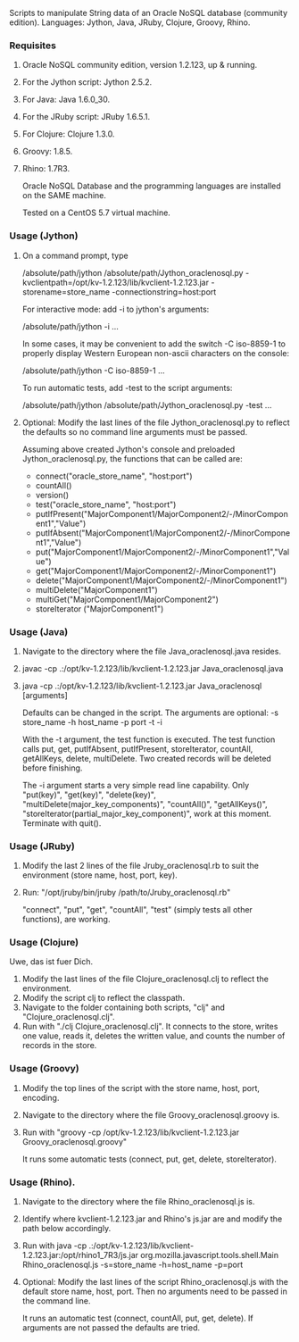 Scripts to manipulate String data of an Oracle NoSQL database (community edition). Languages: Jython, Java, JRuby, Clojure, Groovy, Rhino.

### Requisites

1.  Oracle NoSQL community edition, version 1.2.123, up & running.
2.  For the Jython script: Jython 2.5.2.
3.  For Java: Java 1.6.0_30.
4.  For the JRuby script: JRuby 1.6.5.1.
5.  For Clojure: Clojure 1.3.0.
6.  Groovy: 1.8.5.
7.  Rhino: 1.7R3.

    Oracle NoSQL Database and the programming languages are installed on the SAME machine.

    Tested on a CentOS 5.7 virtual machine.

### Usage (Jython)

1.  On a command prompt, type

    /absolute/path/jython /absolute/path/Jython_oraclenosql.py -kvclientpath=/opt/kv-1.2.123/lib/kvclient-1.2.123.jar -storename=store_name -connectionstring=host:port
 
    For interactive mode: add -i to jython's arguments:
    
    /absolute/path/jython -i ...
    
    In some cases, it may be convenient to add the switch -C iso-8859-1 to properly display Western European non-ascii characters on the console:
    
    /absolute/path/jython -C iso-8859-1 ...
    
    To run automatic tests, add -test to the script arguments:
    
    /absolute/path/jython /absolute/path/Jython_oraclenosql.py -test ...
    
2.  Optional: Modify the last lines of the file Jython_oraclenosql.py to reflect
   the defaults so no command line arguments must be passed.

    Assuming above created Jython's console and preloaded Jython_oraclenosql.py, the functions that can be called are:

    * connect("oracle_store_name", "host:port")
    * countAll()
    * version()
    * test("oracle_store_name", "host:port")
    * putIfPresent("MajorComponent1/MajorComponent2/-/MinorComponent1","Value")
    * putIfAbsent("MajorComponent1/MajorComponent2/-/MinorComponent1","Value")   
    * put("MajorComponent1/MajorComponent2/-/MinorComponent1","Value")
    * get("MajorComponent1/MajorComponent2/-/MinorComponent1")
    * delete("MajorComponent1/MajorComponent2/-/MinorComponent1")
    * multiDelete("MajorComponent1")
    * multiGet("MajorComponent1/MajorComponent2")
    * storeIterator ("MajorComponent1")

### Usage (Java)
1.  Navigate to the directory where the file Java_oraclenosql.java resides.
2.  javac -cp .:/opt/kv-1.2.123/lib/kvclient-1.2.123.jar Java_oraclenosql.java
3.  java -cp .:/opt/kv-1.2.123/lib/kvclient-1.2.123.jar Java_oraclenosql [arguments]


    Defaults can be changed in the script. The arguments are optional: -s store_name -h host_name -p port -t  -i        
    
    With the -t argument, the test function is executed. The test function calls put, get, putIfAbsent, putIfPresent, storeIterator, countAll, getAllKeys, delete, multiDelete. Two created records will be deleted before finishing.
    
    The -i argument starts a very simple read line capability. Only "put(key)", "get(key)", "delete(key)", "multiDelete(major_key_components)", "countAll()", "getAllKeys()", "storeIterator(partial_major_key_component)", work at this moment. Terminate with quit().

### Usage (JRuby)
1.  Modify the last 2 lines of the file Jruby_oraclenosql.rb to suit the environment (store name, host, port, key).
2.  Run: "/opt/jruby/bin/jruby /path/to/Jruby_oraclenosql.rb"

    "connect", "put", "get", "countAll", "test" (simply tests all other functions), are working.

### Usage (Clojure)
Uwe, das ist fuer Dich.

1.  Modify the last lines of the file Clojure_oraclenosql.clj to reflect the environment.
2.  Modify the script clj to reflect the classpath.
3.  Navigate to the folder containing both scripts, "clj" and "Clojure_oraclenosql.clj".
4.  Run with "./clj Clojure_oraclenosql.clj". It connects to the store, writes one value, reads it, deletes the written value, and counts the number of records in the store.

### Usage (Groovy)
1.  Modify the top lines of the script with the store name, host, port, encoding.
2.  Navigate to the directory where the file Groovy_oraclenosql.groovy is.
3.  Run with "groovy -cp /opt/kv-1.2.123/lib/kvclient-1.2.123.jar Groovy_oraclenosql.groovy"

    It runs some automatic tests (connect, put, get, delete, storeIterator).
    
### Usage (Rhino).
1.  Navigate to the directory where the file Rhino_oraclenosql.js is.
2.  Identify where kvclient-1.2.123.jar and Rhino's js.jar are and modify the path below accordingly.
3.  Run with java -cp .:/opt/kv-1.2.123/lib/kvclient-1.2.123.jar:/opt/rhino1_7R3/js.jar org.mozilla.javascript.tools.shell.Main Rhino_oraclenosql.js -s=store_name -h=host_name -p=port
4.  Optional: Modify the last lines of the script Rhino_oraclenosql.js with the default store name, host, port. Then no arguments need to be passed in the command line.

    It runs an automatic test (connect, countAll, put, get, delete). If arguments are not passed the defaults are tried.